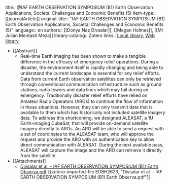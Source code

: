 title:: @IAF EARTH OBSERVATION SYMPOSIUM (B1) Earth Observation Applications, Societal Challenges and Economic Beneﬁts (5)
item-type:: [[journalArticle]]
original-title:: "IAF EARTH OBSERVATION SYMPOSIUM (B1) Earth Observation Applications, Societal Challenges and Economic Beneﬁts (5)"
language:: en
authors:: [[Donya Naz Divsalar]], [[Megan Holmes]], [[Mr Julian Mentasti Meza]]
library-catalog:: Zotero
links:: [Local library](zotero://select/library/items/8X4DYUMJ), [Web library](https://www.zotero.org/users/8784047/items/8X4DYUMJ)

- [[Abstract]]
	- Real-time Earth imaging has been shown to make a tangible diﬀerence in the eﬃcacy of emergency relief operations. During a disaster, the environment itself is rapidly changing and being able to understand the current landscape is essential for any relief eﬀorts. Data from current Earth observation satellites can only be retrieved through conventional communication infrastructure such as ground stations, radio towers and data lines which may fail during an emergency. Traditionally disaster relief eﬀorts have relied on Amateur Radio Operators (AROs) to continue the ﬂow of information in these situations. However, they can only transmit data that is available to them which has historically not included satellite imagery data. To address this shortcoming, we designed ALEASAT, a 1U Earth-imaging CubeSat, that will provide on-demand satellite imagery directly to AROs. An ARO will be able to send a request with a set of coordinates to the ALEASAT team, who will approve the request and provide the ARO with an authentication key to allow direct communication with ALEASAT. During the next available pass, ALEASAT will capture the image and the ARO can retrieve it directly from the satellite.
- [[Attachments]]
	- [Divsalar et al. - IAF EARTH OBSERVATION SYMPOSIUM (B1) Earth Observa.pdf](https://iafastro.directory/iac/paper/id/65820/abstract-pdf/IAC-21,B1,5,5,x65820.brief.pdf?2021-03-31.05:30:53) {{zotero-imported-file ED8H2623, "Divsalar et al. - IAF EARTH OBSERVATION SYMPOSIUM (B1) Earth Observa.pdf"}}